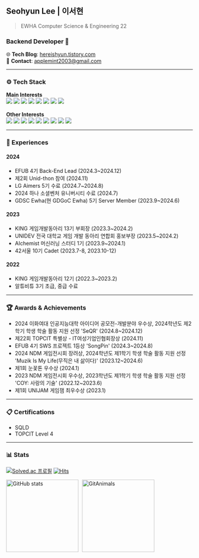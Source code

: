 ## Seohyun Lee | 이서현
> EWHA Computer Science & Engineering 22
### Backend Developer 🚀
🌐 **Tech Blog**: [hereishyun.tistory.com](https://hereishyun.tistory.com)  
📧 **Contact**: [applemint2003@gmail.com](mailto:applemint2003@gmail.com)  

---

### ⚙️ Tech Stack
**Main Interests**  
<img src="https://img.shields.io/badge/Java-007396?style=flat-square&logo=Java&logoColor=white"> <img src="https://img.shields.io/badge/SpringBoot-6DB33F?style=flat-square&logo=springboot&logoColor=white"> <img src="https://img.shields.io/badge/FastAPI-05998B?style=flat-square&logo=fastapi&logoColor=white"> <img src="https://img.shields.io/badge/MySQL-005C84?style=flat-square&logo=mysql&logoColor=white"> <img src="https://img.shields.io/badge/MongoDB-%234ea94b.svg?style=flat-square&logo=mongodb&logoColor=white"> <img src="https://img.shields.io/badge/AWS-%23FF9900.svg?style=flat-square&logo=amazon-aws&logoColor=white"> <img src="https://img.shields.io/badge/Docker-2496ED?style=flat-square&logo=docker&logoColor=white"> <img src="https://img.shields.io/badge/Docker%20Compose-2496ED?style=flat-square&logo=docker&logoColor=white"> 
<br></br> 
**Other Interests**  
<img src="https://img.shields.io/badge/Python-3776AB?style=flat-square&logo=Python&logoColor=white"/> <img src="https://img.shields.io/badge/C++-00599C?style=flat-square&amp;logo=C%2B%2B&amp;logoColor=white"> <img src="https://img.shields.io/badge/Google_Cloud-4285F4?style=flat-square&logo=google-cloud&logoColor=white"> <img src="https://img.shields.io/badge/Unity-333333?style=flat-square&amp;logo=Unity&amp;logoColor=white"> <img src="https://img.shields.io/badge/-C%23-000000?logo=Csharp&style=flat-square">
<img src="https://img.shields.io/badge/C-A8B9CC?style=flat-square&amp;logo=C&amp;logoColor=white"> <img src="https://img.shields.io/badge/HTML5-E34F26?style=flat-square&amp;logo=HTML5&amp;logoColor=white"> <img src="https://img.shields.io/badge/CSS3-1572B6?style=flat-square&amp;logo=CSS3&amp;logoColor=white"> <img src="https://img.shields.io/badge/JavaScript-F7DF1E?style=flat-square&logo=javascript&logoColor=black">

---

### 🎯 Experiences
#### 2024
- EFUB 4기 Back-End Lead (2024.3~2024.12)
- 제2회 Unid-thon 참여 (2024.11)
- LG Aimers 5기 수료 (2024.7~2024.8)
- 2024 하나 소셜벤처 유니버시티 수료 (2024.7)
- GDSC Ewha(현 GDGoC Ewha) 5기 Server Member (2023.9~2024.6)
#### 2023
- KING 게임개발동아리 13기 부회장 (2023.3~2024.2) 
- UNIDEV 전국 대학교 게임 개발 동아리 연합회 홍보부장 (2023.5~2024.2)
- AIchemist 머신러닝 스터디 1기 (2023.9~2024.1)
- 42서울 10기 Cadet (2023.7-8, 2023.10-12)
#### 2022
- KING 게임개발동아리 12기 (2022.3~2023.2)
- 알튜비튜 3기 초급, 중급 수료

---

### 🏆 Awards & Achievements
- 2024 이화여대 인공지능대학 아이디어 공모전-개발분야 우수상, 2024학년도 제2학기 학생 학술 활동 지원 선정 'SeQR' (2024.8~2024.12)
- 제22회 TOPCIT 특별상 - IT여성기업인협회장상 (2024.11)
- EFUB 4기 SWS 프로젝트 1등상 'SongPin' (2024.3~2024.8)
- 2024 NDM 게임전시회 장려상, 2024학년도 제1학기 학생 학술 활동 지원 선정 'Muzik Is My Life(무직은 내 삶이다)' (2023.12~2024.6)
- 제1회 눈꽃톤 우수상 (2024.1)
- 2023 NDM 게임전시회 우수상, 2023학년도 제1학기 학생 학술 활동 지원 선정 'COY: 사랑의 기술' (2022.12~2023.6)
- 제1회 UNIJAM 게임잼 최우수상 (2023.1)

---

### 📋 Certifications
- SQLD
- TOPCIT Level 4

---

### 📊 Stats
[![Solved.ac
프로필](http://mazassumnida.wtf/api/mini/generate_badge?boj=leeseohyun)](https://solved.ac/leeseohyun)
[![Hits](https://hits.seeyoufarm.com/api/count/incr/badge.svg?url=https%3A%2F%2Fgithub.com%2Fseohyun-lee%2Fhit-counter&count_bg=%2345B8AC&title_bg=%23555555&icon=github.svg&icon_color=%23E7E7E7&title=hits&edge_flat=false)](https://hits.seeyoufarm.com)
<br>

<div style="display: flex; align-items: center; gap: 10px;">
  <img src="https://github-readme-stats.vercel.app/api?username=seohyun-lee&show_icons=true&theme=ambient_gradient" alt="GitHub stats" style="height: 195px;" />
  <a href="https://github.com/devxb/gitanimals">
    <img src="https://render.gitanimals.org/lines/seohyun-lee?pet-id=646916942764177944" alt="GitAnimals" style="height: 195px;" />
  </a>
</div>
</a>
  
